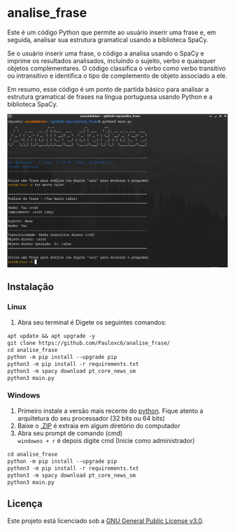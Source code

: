# analise_frase

Este é um código Python que permite ao usuário inserir uma frase e, em seguida, analisar sua estrutura gramatical usando a biblioteca SpaCy.

Se o usuário inserir uma frase, o código a analisa usando o SpaCy e imprime os resultados analisados, incluindo o sujeito, verbo e quaisquer objetos complementares. O código classifica o verbo como verbo transitivo ou intransitivo e identifica o tipo de complemento de objeto associado a ele.

Em resumo, esse código é um ponto de partida básico para analisar a estrutura gramatical de frases na língua portuguesa usando Python e a biblioteca SpaCy.

<!--IMG-->
<img src="https://github.com/Pauloxc6/analise_frase/blob/main/img/1.png" width="700px">

## Instalação
### Linux

1. Abra seu terminal é Digete os seguintes comandos:<br/>
```
apt update && apt upgrade -y
git clone https://github.com/Pauloxc6/analise_frase/
cd analise_frase
python -m pip install --upgrade pip
python3 -m pip install -r requirements.txt
python3 -m spacy download pt_core_news_sm
python3 main.py
```
### Windows

1. Primeiro instale a versão mais recente do [python](https://www.python.org/downloads/windows/). Fique atento a arquitetura do seu processador (32 bits ou 64 bits)<br/>
2. Baixe o [.ZIP](https://github.com/Pauloxc6/analise_frase/archive/refs/heads/main.zip) é extraia em algum diretório do computador
3. Abra seu prompt de comando (cmd)<br/>
   ``windowns + r`` é depois digite cmd (Inicie como administrador)
```
cd analise_frase
python -m pip install --upgrade pip
python3 -m pip install -r requirements.txt
python3 -m spacy download pt_core_news_sm
python3 main.py
```

## Licença

Este projeto está licenciado sob a [GNU General Public License v3.0](LICENSE).
